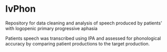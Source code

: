# lvPhon
Repository for data cleaning and analysis of speech produced by patients' with logopenic primary progressive aphasia

Patients speech was transcribed using IPA and assessed for phonological accuracy by comparing patient productions to the target production.
